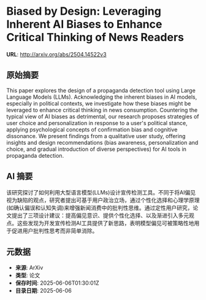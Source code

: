 # Biased by Design: Leveraging Inherent AI Biases to Enhance Critical Thinking of News Readers

**URL**: http://arxiv.org/abs/2504.14522v3

## 原始摘要

This paper explores the design of a propaganda detection tool using Large
Language Models (LLMs). Acknowledging the inherent biases in AI models,
especially in political contexts, we investigate how these biases might be
leveraged to enhance critical thinking in news consumption. Countering the
typical view of AI biases as detrimental, our research proposes strategies of
user choice and personalization in response to a user's political stance,
applying psychological concepts of confirmation bias and cognitive dissonance.
We present findings from a qualitative user study, offering insights and design
recommendations (bias awareness, personalization and choice, and gradual
introduction of diverse perspectives) for AI tools in propaganda detection.


## AI 摘要

该研究探讨了如何利用大型语言模型(LLMs)设计宣传检测工具。不同于将AI偏见视为缺陷的观点，研究者提出可基于用户政治立场，通过个性化选择和心理学原理(如确认偏误和认知失调)来增强新闻消费中的批判性思维。通过定性用户研究，论文提出了三项设计建议：提高偏见意识、提供个性化选择、以及渐进引入多元观点。这些发现为开发宣传检测AI工具提供了新思路，表明模型偏见可被策略性地用于促进用户批判性思考而非简单消除。

## 元数据

- **来源**: ArXiv
- **类型**: 论文
- **保存时间**: 2025-06-06T01:30:01Z
- **目录日期**: 2025-06-06
